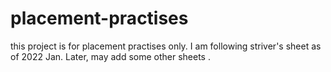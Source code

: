 # placement-practises
this project is for placement practises only. I am following striver's sheet as of 2022 Jan. Later, may add some other sheets .
